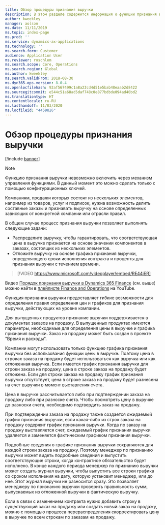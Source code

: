```yaml
---
title: Обзор процедуры признания выручки
description: В этом разделе содержится информация о функции признания выручки. Эта функция предоставляет гибкие возможности для определения правил определения цены и графика для признания выручки в заказах, состоящих из нескольких элементов.
author: kweekley
manager: aolson
ms.date: 11/11/2019
ms.topic: index-page
ms.prod: ''
ms.service: dynamics-ax-applications
ms.technology: ''
ms.search.form: Customer
audience: Application User
ms.reviewer: roschlom
ms.search.scope: Core, Operations
ms.search.region: Global
ms.author: kweekley
ms.search.validFrom: 2018-08-30
ms.dyn365.ops.version: 8.0.4
ms.openlocfilehash: 92af567499c1a8a23cd4d51e5bab48eaab2d8422
ms.sourcegitcommit: e544c51a68ad5daf748c0e877bdbde094ad40bd2
ms.translationtype: HT
ms.contentlocale: ru-RU
ms.lasthandoff: 11/03/2020
ms.locfileid: "4459826"
---
```

# <a name="revenue-recognition-overview"></a>Обзор процедуры признания выручки

[!include [banner](../includes/banner.md)]

> [!NOTE]
> Функцию признания выручки невозможно включить через механизм управления функциями. В данный момент это можно сделать только с помощью конфигурационных ключей.

Компаниям, продажи которых состоят из нескольких элементов, например из товаров, услуг и подписок, нужна возможность делить составные заказы и признавать выручку на основе определенных зависящих от конкретной компании или отрасли правил.

В общем случае процесс признания выручки позволяет выполнять следующие задачи:

* Распределите выручку, чтобы гарантировать, что соответствующая цена в выручке признается на основе значении компонентов в заказах, состоящих из нескольких элементов.
* Отложите выручку на основе графика признания выручки, определяющего сроки исполнения контракта и проценты для признания выручки с течением времени.

> [!VIDEO https://www.microsoft.com/videoplayer/embed/RE44iER]

Видео [Порядок признания выручки в Dynamics 365 Finance](https://youtu.be/v3amIsiqvoo) (см. выше) можно найти в [плейлисте Finance and Operations](https://www.youtube.com/playlist?list=PLcakwueIHoT_SYfIaPGoOhloFoCXiUSyW) на YouTube.

Функция признания выручки предоставляет гибкие возможности для определения правил определения цен и графиков для признания выручки, действующих на уровне компании.

Для выпущенных продуктов признание выручки поддерживается в документах заказов на продажу. В выпущенных продуктах имеются параметры, необходимые для определения цены в выручке и графика признания выручки. Заказ на продажу может быть создан в проекте "Время и расходы".

Компании могут использовать только функцию графика признания выручки без использования функции цены в выручке. Поэтому цена в строках заказа на продажу будет использоваться как выручка или как отложенная выручка. Если имеется график признания выручки для строки заказа на продажу, цена в строке заказа на продажу будет отложена. Если для строки заказа на продажу график признания выручки отсутствует, цена в строке заказа на продажу будет разнесена на счет выручки в момент выставления счета.

Цена в выручке рассчитывается либо при подтверждении заказа на продажу либо при разноске счета. Чтобы посмотреть цену в выручке до разноски счета, необходимо подтвердить заказ на продажу.

При подтверждении заказа на продажу также создается ожидаемый график признания выручки, если какая-либо из строк заказа на продажу содержит график признания выручки. Когда по заказу на продажу выставляется счет, ожидаемый график признания выручки удаляется и заменяется фактическим графиком признания выручки.

Подробные сведения о графике признания выручки сохраняются для каждой строки заказа на продажу. Поэтому менеджер по признанию выручки может видеть подробные сведения и выпустить соответствующие строки, когда контрактное обязательство будет исполнено. В конце каждого периода менеджер по признанию выручки может создать журнал выручки, чтобы выпустить все строки графика со сроком исполнения на дату, которую установит менеджер, или до нее. Этот журнал выручки не разносится сразу. Это позволяет менеджеру по признанию выручки проверить правильность сумм, выпускаемых из отложенной выручки в фактическую выручку.

Если в связи с изменением контракта нужно добавить строку в существующий заказ на продажу или создать новый заказ на продажу, можно с помощью процесса перераспределения скорректировать цену в выручке по всем строкам по заказам на продажу.
